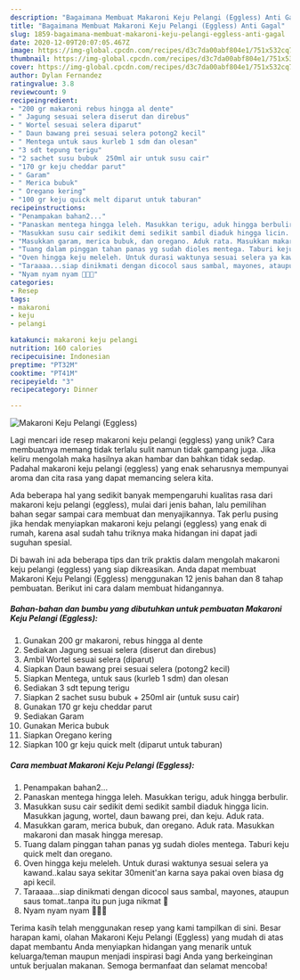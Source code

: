 ```yaml
---
description: "Bagaimana Membuat Makaroni Keju Pelangi (Eggless) Anti Gagal"
title: "Bagaimana Membuat Makaroni Keju Pelangi (Eggless) Anti Gagal"
slug: 1859-bagaimana-membuat-makaroni-keju-pelangi-eggless-anti-gagal
date: 2020-12-09T20:07:05.467Z
image: https://img-global.cpcdn.com/recipes/d3c7da00abf804e1/751x532cq70/makaroni-keju-pelangi-eggless-foto-resep-utama.jpg
thumbnail: https://img-global.cpcdn.com/recipes/d3c7da00abf804e1/751x532cq70/makaroni-keju-pelangi-eggless-foto-resep-utama.jpg
cover: https://img-global.cpcdn.com/recipes/d3c7da00abf804e1/751x532cq70/makaroni-keju-pelangi-eggless-foto-resep-utama.jpg
author: Dylan Fernandez
ratingvalue: 3.8
reviewcount: 9
recipeingredient:
- "200 gr makaroni rebus hingga al dente"
- " Jagung sesuai selera diserut dan direbus"
- " Wortel sesuai selera diparut"
- " Daun bawang prei sesuai selera potong2 kecil"
- " Mentega untuk saus kurleb 1 sdm dan olesan"
- "3 sdt tepung terigu"
- "2 sachet susu bubuk  250ml air untuk susu cair"
- "170 gr keju cheddar parut"
- " Garam"
- " Merica bubuk"
- " Oregano kering"
- "100 gr keju quick melt diparut untuk taburan"
recipeinstructions:
- "Penampakan bahan2..."
- "Panaskan mentega hingga leleh. Masukkan terigu, aduk hingga berbulir."
- "Masukkan susu cair sedikit demi sedikit sambil diaduk hingga licin. Masukkan jagung, wortel, daun bawang prei, dan keju. Aduk rata."
- "Masukkan garam, merica bubuk, dan oregano. Aduk rata. Masukkan makaroni dan masak hingga meresap."
- "Tuang dalam pinggan tahan panas yg sudah dioles mentega. Taburi keju quick melt dan oregano."
- "Oven hingga keju meleleh. Untuk durasi waktunya sesuai selera ya kawand..kalau saya sekitar 30menit&#39;an karna saya pakai oven biasa dg api kecil."
- "Taraaaa...siap dinikmati dengan dicocol saus sambal, mayones, ataupun saus tomat..tanpa itu pun juga nikmat 🤤"
- "Nyam nyam nyam 🤤🤤🤤"
categories:
- Resep
tags:
- makaroni
- keju
- pelangi

katakunci: makaroni keju pelangi 
nutrition: 160 calories
recipecuisine: Indonesian
preptime: "PT32M"
cooktime: "PT41M"
recipeyield: "3"
recipecategory: Dinner

---
```



![Makaroni Keju Pelangi (Eggless)](https://img-global.cpcdn.com/recipes/d3c7da00abf804e1/751x532cq70/makaroni-keju-pelangi-eggless-foto-resep-utama.jpg)

Lagi mencari ide resep makaroni keju pelangi (eggless) yang unik? Cara membuatnya memang tidak terlalu sulit namun tidak gampang juga. Jika keliru mengolah maka hasilnya akan hambar dan bahkan tidak sedap. Padahal makaroni keju pelangi (eggless) yang enak seharusnya mempunyai aroma dan cita rasa yang dapat memancing selera kita.



Ada beberapa hal yang sedikit banyak mempengaruhi kualitas rasa dari makaroni keju pelangi (eggless), mulai dari jenis bahan, lalu pemilihan bahan segar sampai cara membuat dan menyajikannya. Tak perlu pusing jika hendak menyiapkan makaroni keju pelangi (eggless) yang enak di rumah, karena asal sudah tahu triknya maka hidangan ini dapat jadi suguhan spesial.


Di bawah ini ada beberapa tips dan trik praktis dalam mengolah makaroni keju pelangi (eggless) yang siap dikreasikan. Anda dapat membuat Makaroni Keju Pelangi (Eggless) menggunakan 12 jenis bahan dan 8 tahap pembuatan. Berikut ini cara dalam membuat hidangannya.

<!--inarticleads1-->

##### Bahan-bahan dan bumbu yang dibutuhkan untuk pembuatan Makaroni Keju Pelangi (Eggless):

1. Gunakan 200 gr makaroni, rebus hingga al dente
1. Sediakan  Jagung sesuai selera (diserut dan direbus)
1. Ambil  Wortel sesuai selera (diparut)
1. Siapkan  Daun bawang prei sesuai selera (potong2 kecil)
1. Siapkan  Mentega, untuk saus (kurleb 1 sdm) dan olesan
1. Sediakan 3 sdt tepung terigu
1. Siapkan 2 sachet susu bubuk + 250ml air (untuk susu cair)
1. Gunakan 170 gr keju cheddar parut
1. Sediakan  Garam
1. Gunakan  Merica bubuk
1. Siapkan  Oregano kering
1. Siapkan 100 gr keju quick melt (diparut untuk taburan)




<!--inarticleads2-->

##### Cara membuat Makaroni Keju Pelangi (Eggless):

1. Penampakan bahan2...
1. Panaskan mentega hingga leleh. Masukkan terigu, aduk hingga berbulir.
1. Masukkan susu cair sedikit demi sedikit sambil diaduk hingga licin. Masukkan jagung, wortel, daun bawang prei, dan keju. Aduk rata.
1. Masukkan garam, merica bubuk, dan oregano. Aduk rata. Masukkan makaroni dan masak hingga meresap.
1. Tuang dalam pinggan tahan panas yg sudah dioles mentega. Taburi keju quick melt dan oregano.
1. Oven hingga keju meleleh. Untuk durasi waktunya sesuai selera ya kawand..kalau saya sekitar 30menit&#39;an karna saya pakai oven biasa dg api kecil.
1. Taraaaa...siap dinikmati dengan dicocol saus sambal, mayones, ataupun saus tomat..tanpa itu pun juga nikmat 🤤
1. Nyam nyam nyam 🤤🤤🤤




Terima kasih telah menggunakan resep yang kami tampilkan di sini. Besar harapan kami, olahan Makaroni Keju Pelangi (Eggless) yang mudah di atas dapat membantu Anda menyiapkan hidangan yang menarik untuk keluarga/teman maupun menjadi inspirasi bagi Anda yang berkeinginan untuk berjualan makanan. Semoga bermanfaat dan selamat mencoba!
